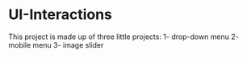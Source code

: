 # UI-Interactions
This project is made up of three little projects:
1- drop-down menu
2- mobile menu
3- image slider
